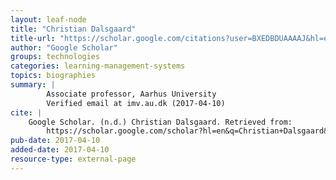 ```yaml
---
layout: leaf-node
title: "Christian Dalsgaard"
title-url: "https://scholar.google.com/citations?user=BXEDBDUAAAAJ&hl=en"
author: "Google Scholar"
groups: technologies
categories: learning-management-systems
topics: biographies
summary: |
    	Associate professor, Aarhus University
    	Verified email at imv.au.dk (2017-04-10)
cite: |
    Google Scholar. (n.d.) Christian Dalsgaard. Retrieved from:
        https://scholar.google.com/scholar?hl=en&q=Christian+Dalsgaard&btnG=&as_sdt=1%2C23&as_sdtp=&search_plus_one=form
pub-date: 2017-04-10
added-date: 2017-04-10
resource-type: external-page
---
```

